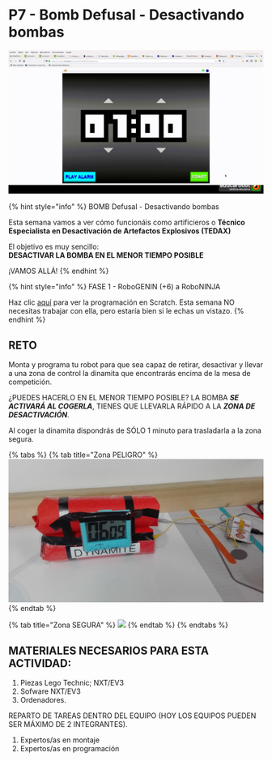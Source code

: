 # P7 - Bomb Defusal - Desactivando bombas

![](.gitbook/assets/20181115112502.gif)

{% hint style="info" %}
BOMB Defusal - Desactivando bombas

Esta semana vamos a ver cómo funcionáis como artificieros o **Técnico Especialista en Desactivación de Artefactos Explosivos \(TEDAX\)** 

El objetivo es muy sencillo:  
**DESACTIVAR LA BOMBA EN EL MENOR TIEMPO POSIBLE**

¡VAMOS ALLÁ!
{% endhint %}

{% hint style="info" %}
FASE 1 - RoboGENIN \(+6\) a RoboNINJA

Haz clic [aquí](https://scratch.mit.edu/projects/261668638/) para ver la programación en Scratch. Esta semana NO necesitas trabajar con ella, pero estaría bien si le echas un vistazo.
{% endhint %}



## RETO <a id="reto"></a>

Monta y programa tu robot para que sea capaz de retirar, desactivar y llevar a una zona de control la dinamita que encontrarás encima de la mesa de competición. 

¿PUEDES HACERLO EN EL MENOR TIEMPO POSIBLE? LA BOMBA _**SE ACTIVARÁ AL COGERLA**_, TIENES QUE LLEVARLA RÁPIDO A LA _**ZONA DE DESACTIVACIÓN**_.

Al coger la dinamita dispondrás de SÓLO 1 minuto para trasladarla a la zona segura.

{% tabs %}
{% tab title="Zona PELIGRO" %}
![](.gitbook/assets/img_20181115_130514.jpg)
{% endtab %}

{% tab title="Zona SEGURA" %}
![](.gitbook/assets/img_20181115_130518.jpg)
{% endtab %}
{% endtabs %}

## MATERIALES NECESARIOS PARA ESTA ACTIVIDAD: <a id="materiales-necesarios-para-esta-actividad"></a>

1. Piezas Lego Technic; NXT/EV3 
2. Sofware NXT/EV3
3. Ordenadores.

REPARTO DE TAREAS DENTRO DEL EQUIPO \(HOY LOS EQUIPOS PUEDEN SER MÁXIMO DE 2 INTEGRANTES\).

1. Expertos/as en montaje
2. Expertos/as en programación




